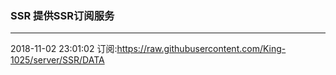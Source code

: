 ### SSR 提供SSR订阅服务
---
2018-11-02 23:01:02 订阅:https://raw.githubusercontent.com/King-1025/server/SSR/DATA
